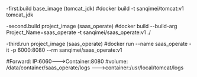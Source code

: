 -first.build base_image (tomcat_jdk)
#docker build -t sanqimei/tomcat:v1 tomcat_jdk

-second.build project_image (saas_operate)
#docker build --build-arg Project_Name=saas_operate -t sanqimei/saas_operate:v1 ./

-third.run project_image (saas_operate)
#docker run --name saas_operate -it -p 6000:8080 --rm sanqimei/saas_operate:v1

#Forward: IP:6060--->Container:8080
#volume: /data/container/saas_operate/logs --->container:/usr/local/tomcat/logs

